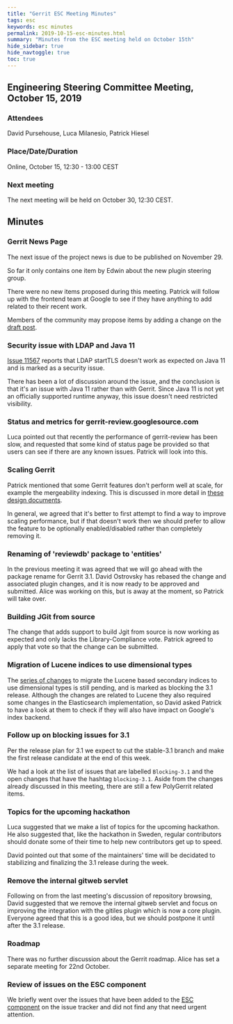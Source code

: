 ```yaml
---
title: "Gerrit ESC Meeting Minutes"
tags: esc
keywords: esc minutes
permalink: 2019-10-15-esc-minutes.html
summary: "Minutes from the ESC meeting held on October 15th"
hide_sidebar: true
hide_navtoggle: true
toc: true
---
```


## Engineering Steering Committee Meeting, October 15, 2019

### Attendees

David Pursehouse, Luca Milanesio, Patrick Hiesel

### Place/Date/Duration

Online, October 15, 12:30 - 13:00 CEST

### Next meeting

The next meeting will be held on October 30, 12:30 CEST.

## Minutes

### Gerrit News Page

The next issue of the project news is due to be published on November 29.

So far it only contains one item by Edwin about the new plugin steering
group.

There were no new items proposed during this meeting. Patrick will
follow up with the frontend team at Google to see if they have anything
to add related to their recent work.

Members of the community may propose items by adding a change on the
[draft post](https://gerrit-review.googlesource.com/c/homepage/+/239186).

### Security issue with LDAP and Java 11

[Issue 11567](https://bugs.chromium.org/p/gerrit/issues/detail?id=11567)
reports that LDAP startTLS doesn't work as expected on Java 11 and is
marked as a security issue.

There has been a lot of discussion around the issue, and the conclusion
is that it's an issue with Java 11 rather than with Gerrit. Since Java 11
is not yet an officially supported runtime anyway, this issue doesn't
need restricted visibility.

### Status and metrics for gerrit-review.googlesource.com

Luca pointed out that recently the performance of gerrit-review has been
slow, and requested that some kind of status page be provided so that users
can see if there are any known issues.  Patrick will look into this.

### Scaling Gerrit

Patrick mentioned that some Gerrit features don't perform well at scale,
for example the mergeability indexing. This is discussed in more detail
in [these design documents](https://gerrit-review.googlesource.com/q/topic:indexing-mergeable).

In general, we agreed that it's better to first attempt to find a way to
improve scaling performance, but if that doesn't work then we should
prefer to allow the feature to be optionally enabled/disabled rather than
completely removing it.

### Renaming of 'reviewdb' package to 'entities'

In the previous meeting it was agreed that we will go ahead with the
package rename for Gerrit 3.1.  David Ostrovsky has rebased the change
and associated plugin changes, and it is now ready to be approved and
submitted. Alice was working on this, but is away at the moment, so
Patrick will take over.

### Building JGit from source

The change that adds support to build Jgit from source is now working
as expected and only lacks the Library-Compliance vote. Patrick agreed
to apply that vote so that the change can be submitted.

### Migration of Lucene indices to use dimensional types

The [series of changes](https://gerrit-review.googlesource.com/q/topic:lucene-dimensional-numeric-types)
to migrate the Lucene based secondary indices to use dimensional types
is still pending, and is marked as blocking the 3.1 release. Although
the changes are related to Lucene they also required some changes in the
Elasticsearch implementation, so David asked Patrick to have a look at
them to check if they will also have impact on Google's index backend.

### Follow up on blocking issues for 3.1

Per the release plan for 3.1 we expect to cut the stable-3.1 branch and
make the first release candidate at the end of this week.

We had a look at the list of issues that are labelled `Blocking-3.1` and
the open changes that have the hashtag `blocking-3.1`. Aside from the changes
already discussed in this meeting, there are still a few PolyGerrit related
items.

### Topics for the upcoming hackathon

Luca suggested that we make a list of topics for the upcoming hackathon. He
also suggested that, like the hackathon in Sweden, regular contributors
should donate some of their time to help new contributors get up to speed.

David pointed out that some of the maintainers' time will be decidated to
stabilizing and finalizing the 3.1 release during the week.

### Remove the internal gitweb servlet

Following on from the last meeting's discussion of repository browsing,
David suggested that we remove the internal gitweb servlet and focus on
improving the integration with the gitiles plugin which is now a core
plugin. Everyone agreed that this is a good idea, but we should postpone
it until after the 3.1 release.

### Roadmap

There was no further discussion about the Gerrit roadmap. Alice has set
a separate meeting for 22nd October.

### Review of issues on the ESC component

We briefly went over the issues that have been added to the
[ESC component](https://bugs.chromium.org/p/gerrit/issues/list?q=component=ESC)
on the issue tracker and did not find any that need urgent attention.
